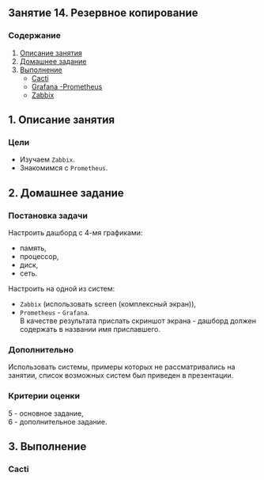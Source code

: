 ## Занятие 14. Резервное копирование
### Содержание
1. [Описание занятия](#description)  
2. [Домашнее задание](#homework)  
3. [Выполнение](#exec)  
   - [Cacti](#cacti)
   - [Grafana -Prometheus](#grafana)
   - [Zabbix](#zabbix)

## 1. Описание занятия <a name="description"></a>
### Цели
- Изучаем `Zabbix`.
- Знакомимся с `Prometheus`.  

## 2. Домашнее задание  <a name="homework"></a>
### Постановка задачи
Настроить дашборд с 4-мя графиками:  
- память,  
- процессор,  
- диск,  
- сеть.

Настроить на одной из систем:  
- `Zabbix` (использовать screen (комплексный экран)),  
- `Prometheus` - `Grafana`.  
В качестве результата прислать скриншот экрана - дашборд должен содержать в названии имя приславшего.  

### Дополнительно
Использовать системы, примеры которых не рассматривались на занятии, список возможных систем был приведен в презентации.  

### Критерии оценки  
5 - основное задание,  
6 - дополнительное задание.  


## 3. Выполнение <a name="exec"></a>  
### Cacti <a name="cacti"></a>  

